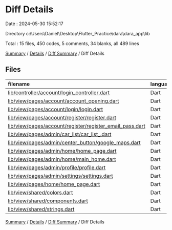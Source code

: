 # Diff Details

Date : 2024-05-30 15:52:17

Directory c:\\Users\\Daniel\\Desktop\\Flutter_Practice\\dara\\dara_app\\lib

Total : 15 files,  450 codes, 5 comments, 34 blanks, all 489 lines

[Summary](results.md) / [Details](details.md) / [Diff Summary](diff.md) / Diff Details

## Files
| filename | language | code | comment | blank | total |
| :--- | :--- | ---: | ---: | ---: | ---: |
| [lib/controller/account/login_controller.dart](/lib/controller/account/login_controller.dart) | Dart | 0 | 2 | 1 | 3 |
| [lib/view/pages/account/account_opening.dart](/lib/view/pages/account/account_opening.dart) | Dart | -2 | 0 | 0 | -2 |
| [lib/view/pages/account/login/login.dart](/lib/view/pages/account/login/login.dart) | Dart | 3 | 0 | 0 | 3 |
| [lib/view/pages/account/register/register.dart](/lib/view/pages/account/register/register.dart) | Dart | 2 | 0 | 0 | 2 |
| [lib/view/pages/account/register/register_email_pass.dart](/lib/view/pages/account/register/register_email_pass.dart) | Dart | 3 | 0 | 0 | 3 |
| [lib/view/pages/admin/car_list/car_list_.dart](/lib/view/pages/admin/car_list/car_list_.dart) | Dart | 20 | 0 | 3 | 23 |
| [lib/view/pages/admin/center_button/google_maps.dart](/lib/view/pages/admin/center_button/google_maps.dart) | Dart | 19 | 0 | 3 | 22 |
| [lib/view/pages/admin/home/home_page.dart](/lib/view/pages/admin/home/home_page.dart) | Dart | 115 | 3 | 10 | 128 |
| [lib/view/pages/admin/home/main_home.dart](/lib/view/pages/admin/home/main_home.dart) | Dart | 283 | 0 | 14 | 297 |
| [lib/view/pages/admin/profile/profile.dart](/lib/view/pages/admin/profile/profile.dart) | Dart | 19 | 0 | 3 | 22 |
| [lib/view/pages/admin/settings/settings.dart](/lib/view/pages/admin/settings/settings.dart) | Dart | 19 | 0 | 3 | 22 |
| [lib/view/pages/home/home_page.dart](/lib/view/pages/home/home_page.dart) | Dart | -44 | -2 | -4 | -50 |
| [lib/view/shared/colors.dart](/lib/view/shared/colors.dart) | Dart | 2 | 0 | 0 | 2 |
| [lib/view/shared/components.dart](/lib/view/shared/components.dart) | Dart | 2 | 0 | 0 | 2 |
| [lib/view/shared/strings.dart](/lib/view/shared/strings.dart) | Dart | 9 | 2 | 1 | 12 |

[Summary](results.md) / [Details](details.md) / [Diff Summary](diff.md) / Diff Details